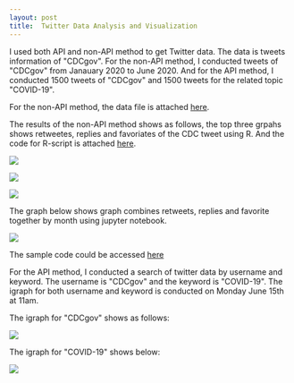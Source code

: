 ```yaml
---
layout: post
title:  Twitter Data Analysis and Visualization
---
```


I used both API and non-API method to get Twitter data. The data is tweets information of "CDCgov". For the non-API method, I conducted tweets of "CDCgov" from Janauary 2020 to June 2020. And for the API method, I conducted 1500 tweets of "CDCgov" and 1500 tweets for the related topic "COVID-19".

For the non-API method, the data file is attached [here](https://github.com/WenSi001/WenSi001.github.io/blob/master/cdc.csv).

The results of the non-API method shows as follows, the top three grpahs shows retweetes, replies and favoriates of the CDC tweet using R. And the code for R-script is attached [here](https://github.com/WenSi001/WenSi001.github.io/blob/master/Analysis%20exercise%202_Rcode.R).

![](https://wensi001.github.io/retweets.png)


![](https://wensi001.github.io/CDC_replies.png)


![](https://wensi001.github.io/CDC_favoriate.png)


The graph below shows graph combines retweets, replies and favorite together by month using jupyter notebook.


![](https://wensi001.github.io/CDC_tweets.png)

The sample code could be accessed [here](https://github.com/WenSi001/WenSi001.github.io/blob/master/EPPS7V81%20Exercise%202.pdf)


For the API method, I conducted a search of twitter data by username and keyword. The username is "CDCgov" and the keyword is "COVID-19". The igraph for both username and keyword is conducted on Monday June 15th at 11am.

The igraph for "CDCgov" shows as follows:

![](https://wensi001.github.io/Twitter_cdc.png)


The igraph for "COVID-19" shows below:


![](https://wensi001.github.io/Twitter_covid19.png)
